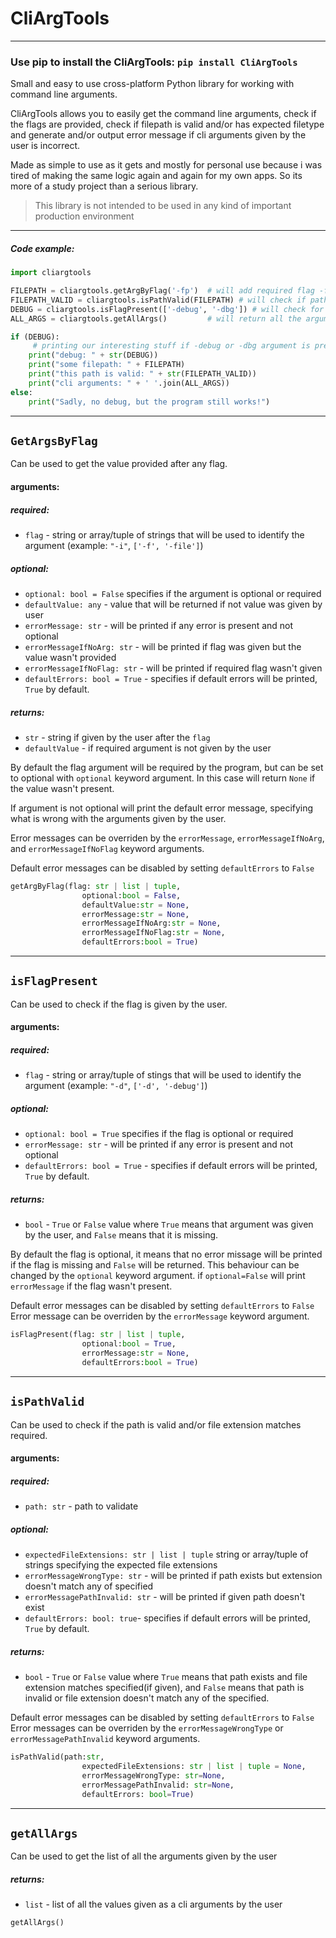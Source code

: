 # CliArgTools
-----

### Use pip to install the CliArgTools:  ```pip install CliArgTools```
Small and easy to use cross-platform Python library for working with command line arguments.

CliArgTools allows you to easily get the command line arguments, check if the flags are provided, check if filepath is valid and/or has expected filetype and generate and/or output error message if cli arguments given by the user is incorrect.

Made as simple to use as it gets and mostly for personal use because i was tired of making the same logic again and again for my own apps. So its more of a study project than a serious library.  

> This library is not intended to be used in any kind of important production environment

----


##### Code example:
```python
import cliargtools

FILEPATH = cliargtools.getArgByFlag('-fp')  # will add required flag -fp
FILEPATH_VALID = cliargtools.isPathValid(FILEPATH) # will check if path is valid
DEBUG = cliargtools.isFlagPresent(['-debug', '-dbg']) # will check for optional flag -debug
ALL_ARGS = cliargtools.getAllArgs()         # will return all the arguments given

if (DEBUG): 
     # printing our interesting stuff if -debug or -dbg argument is present
    print("debug: " + str(DEBUG))
    print("some filepath: " + FILEPATH)
    print("this path is valid: " + str(FILEPATH_VALID))   
    print("cli arguments: " + ' '.join(ALL_ARGS))
else: 
    print("Sadly, no debug, but the program still works!")
```

------


## ```GetArgsByFlag```
Can be used to get the value provided after any flag. 


#### arguments:
##### required:
- ```flag``` - string or array/tuple of strings that will be used to identify the argument (example: ```"-i"```, ```['-f', '-file']```)
##### optional:
- ```optional: bool = False``` specifies if the argument is optional or required
- ```defaultValue: any``` - value that will be returned if not value was given by user
- ```errorMessage: str``` - will be printed if any error is present and not optional
- ```errorMessageIfNoArg: str``` - will be printed if flag was given but the value wasn't provided
- ```errorMessageIfNoFlag: str``` - will be printed if required flag wasn't given
- ```defaultErrors: bool = True``` - specifies if default errors will be printed, ```True``` by default.

##### returns:  
- ```str``` - string if given by the user after the ```flag``` 
- ```defaultValue``` - if required argument is not given by the user

By default the flag argument will be required by the program, but can be set to optional with ```optional``` keyword argument. In this case will return ```None``` if the value wasn't present. 

If argument is not optional will print the default error message, specifying what is wrong with the arguments given by the user.


Error messages can be overriden by the ```errorMessage```, ```errorMessageIfNoArg```, and ```errorMessageIfNoFlag``` keyword arguments. 

Default error messages can be disabled by setting ```defaultErrors``` to ```False```

```python
getArgByFlag(flag: str | list | tuple, 
                optional:bool = False,
                defaultValue:str = None, 
                errorMessage:str = None,
                errorMessageIfNoArg:str = None, 
                errorMessageIfNoFlag:str = None, 
                defaultErrors:bool = True)
```


------



## ```isFlagPresent```
Can be used to check if the flag is given by the user. 

#### arguments:
##### required:
- ```flag``` - string or array/tuple of stings that will be used to identify the argument (example: ```"-d"```, ```['-d', '-debug']```)
##### optional:
- ```optional: bool = True``` specifies if the flag is optional or required
- ```errorMessage: str``` - will be printed if any error is present and not optional
- ```defaultErrors: bool = True``` - specifies if default errors will be printed, ```True``` by default.

##### returns:  
- ```bool``` - ```True``` or ```False``` value where ```True``` means that argument was given by the user, and ```False``` means that it is missing.


By default the flag is optional, it means that no error missage will be printed if the flag is missing and ```False``` will be returned.
This behaviour can be changed by the ```optional``` keyword argument. if ```optional=False``` will print ```errorMessage``` if the flag wasn't present.

Default error messages can be disabled by setting ```defaultErrors``` to ```False```
Error message can be overriden by the ```errorMessage``` keyword argument.

```python
isFlagPresent(flag: str | list | tuple,
                optional:bool = True, 
                errorMessage:str = None,
                defaultErrors:bool = True)
```

------



## ```isPathValid```
Can be used to check if the path is valid and/or file extension matches required.

#### arguments:
##### required:
- ```path: str``` - path to validate
##### optional:
- ```expectedFileExtensions: str | list | tuple``` string or array/tuple of strings specifying the expected file extensions
- ```errorMessageWrongType: str``` - will be printed if path exists but extension doesn't match any of specified
- ```errorMessagePathInvalid: str``` - will be printed if given path doesn't exist
- ```defaultErrors: bool: true```- specifies if default errors will be printed, ```True``` by default.

##### returns:  
- ```bool``` - ```True``` or ```False``` value where ```True``` means that path exists and file extension matches specified(if given), and ```False``` means that path is invalid or file extension doesn't match any of the specified.


Default error messages can be disabled by setting ```defaultErrors``` to ```False```
Error messages can be overriden by the ```errorMessageWrongType``` or ```errorMessagePathInvalid``` keyword arguments.

```python
isPathValid(path:str, 
                expectedFileExtensions: str | list | tuple = None,
                errorMessageWrongType: str=None, 
                errorMessagePathInvalid: str=None,
                defaultErrors: bool=True)
```

------

## ```getAllArgs```
Can be used to get the list of all the arguments given by the user


##### returns:  
- ```list``` - list of all the values given as a cli arguments by the user 

```python
getAllArgs()
```
